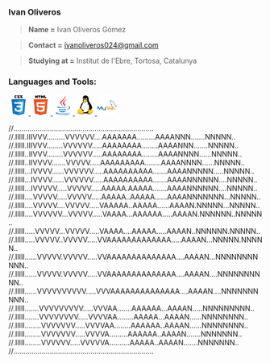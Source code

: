 ### Ivan Oliveros

> **Name =**
Ivan Oliveros Gómez

> **Contact =**
ivanoliveros024@gmail.com

> **Studying at =**
Institut de l'Ebre, Tortosa, Catalunya

<h3 align="left">Languages and Tools:</h3>
<p align="left"> <a href="https://www.w3schools.com/css/" target="_blank" rel="noreferrer"> <img src="https://raw.githubusercontent.com/devicons/devicon/master/icons/css3/css3-original-wordmark.svg" alt="css3" width="40" height="40"/> </a> <a href="https://www.w3.org/html/" target="_blank" rel="noreferrer"> <img src="https://raw.githubusercontent.com/devicons/devicon/master/icons/html5/html5-original-wordmark.svg" alt="html5" width="40" height="40"/> </a> <a href="https://www.java.com" target="_blank" rel="noreferrer"> <img src="https://raw.githubusercontent.com/devicons/devicon/master/icons/java/java-original.svg" alt="java" width="40" height="40"/> </a> <a href="https://www.linux.org/" target="_blank" rel="noreferrer"> <img src="https://raw.githubusercontent.com/devicons/devicon/master/icons/linux/linux-original.svg" alt="linux" width="40" height="40"/> </a> <a href="https://www.mysql.com/" target="_blank" rel="noreferrer"> <img src="https://raw.githubusercontent.com/devicons/devicon/master/icons/mysql/mysql-original-wordmark.svg" alt="mysql" width="40" height="40"/> </a> </p>

//.....................................................................
//.IIIII.IIIVVV.........VVVVVV....AAAAAAA.........AAAANNN.......NNNNN..
//.IIIII.IIIVVV........VVVVVV.....AAAAAAAA........AAAANNN.......NNNNN..
//.IIIII..IIVVV........VVVVVV.....AAAAAAAA........AAAANNNN......NNNNN..
//.IIIII..IIVVVV.......VVVVV.....AAAAAAAAA........AAAANNNN......NNNNN..
//.IIIII...IVVVV......VVVVVV.....AAAAAAAAAA.......AAAANNNNN.....NNNNN..
//.IIIII...IVVVV......VVVVVV.....AAAAAAAAAA.......AAAANNNNNN....NNNNN..
//.IIIII...IVVVVV.....VVVVV.....AAAAA.AAAAA.......AAAANNNNNN....NNNNN..
//.IIIII....VVVVV.....VVVVV.....AAAAA..AAAAA......AAAANNNNNNN...NNNNN..
//.IIIII....VVVVV....VVVVV.....VAAAAA..AAAAA......AAAAN.NNNNN...NNNNN..
//.IIIII....VVVVVV...VVVVV.....VAAAA...AAAAAA.....AAAAN.NNNNNN..NNNNN..
//.IIIII.....VVVVV...VVVVV.....VAAAA....AAAAA.....AAAAN..NNNNNN.NNNNN..
//.IIIII.....VVVVV..VVVVV.....VVAAAAAAAAAAAAA.....AAAAN...NNNNN.NNNNN..
//.IIIII......VVVVV.VVVVV.....VVAAAAAAAAAAAAAA....AAAAN...NNNNNNNNNNN..
//.IIIII......VVVVV.VVVVV.....VVAAAAAAAAAAAAAA....AAAAN....NNNNNNNNNN..
//.IIIII......VVVVVVVVVV.....VVVAAAAAAAAAAAAAA....AAAAN....NNNNNNNNNN..
//.IIIII.......VVVVVVVVV.....VVVAA.......AAAAAA...AAAAN.....NNNNNNNNN..
//.IIIII.......VVVVVVVV.....VVVVAA........AAAAA...AAAAN......NNNNNNNN..
//.IIIII........VVVVVVV.....VVVVAA........AAAAAA..AAAAN......NNNNNNNN..
//.IIIII........VVVVVVV.....VVVVA.........AAAAAA..AAAAN.......NNNNNNN..
//.IIIII........VVVVVV.....VVVVVA..........AAAAA..AAAAN.......NNNNNNN..
//.....................................................................
